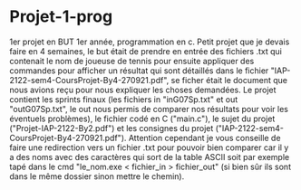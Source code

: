 # Projet-1-prog
1er projet en BUT 1er année, programmation en c.
Petit projet que je devais faire en 4 semaines, le but était de prendre en entrée des fichiers .txt qui contenait le nom de joueuse de tennis
pour ensuite appliquer des commandes pour afficher un résultat qui sont détaillés dans le fichier "IAP-2122-sem4-CoursProjet-By4-270921.pdf", se 
ficher était le document que nous avions reçu pour nous expliquer les choses demandées.
Le projet contient les sprints finaux (les fichiers in "inG07Sp.txt" et out "outG07Sp.txt", le out nous permis de comparer nos résultats pour voir 
les éventuels problèmes), le fichier codé en C ("main.c"), le sujet du projet ("Projet-IAP-2122-By2.pdf") et les consignes du projet 
("IAP-2122-sem4-CoursProjet-By4-270921.pdf"). 
Attention cependant je vous conseille de faire une redirection vers un fichier .txt pour pouvoir bien comparer car il y a des noms avec des 
caractères qui sort de la table ASCII soit par exemple tapé dans le cmd "le_nom.exe < fichier_in > fichier_out" (si bien sûr ils sont dans le
même dossier sinon mettre le chemin).
